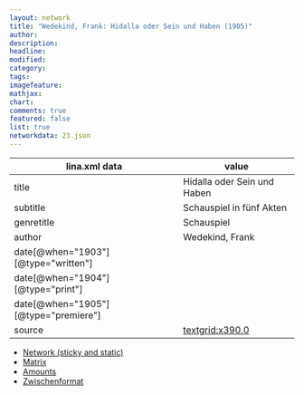 ```yaml
---
layout: network
title: "Wedekind, Frank: Hidalla oder Sein und Haben (1905)"
author:
description:
headline:
modified:
category:
tags:
imagefeature: 
mathjax: 
chart: 
comments: true
featured: false
list: true
networkdata: 23.json
---
```

lina.xml data  | value
------------- | -------------
title|Hidalla oder Sein und Haben
subtitle|Schauspiel in fünf Akten
genretitle|Schauspiel
author|Wedekind, Frank
date[@when="1903"][@type="written"]|
date[@when="1904"][@type="print"]|
date[@when="1905"][@type="premiere"]|
source|[textgrid:x390.0](https://textgridlab.org/1.0/tgcrud-public/rest/textgrid:x390.0/data)



* [Network (sticky and static)](/linas/network23)
* [Matrix](/linas/matrix23)
* [Amounts](/linas/amount23)
* [Zwischenformat](/linas/lina23 )
